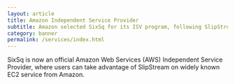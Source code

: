 ```yaml
---
layout: article
title: Amazon Independent Service Provider
subtitle: Amazon selected SixSq for its ISV program, following SlipStream deployment on AWS
category: banner
permalink: /services/index.html
---
```


SixSq is now an official Amazon Web Services (AWS) Independent Service Provider, where users can take advantage of SlipStream on widely known EC2 service from Amazon.  
